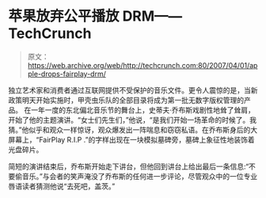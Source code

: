 # 苹果放弃公平播放 DRM——TechCrunch

> 原文：<https://web.archive.org/web/http://techcrunch.com:80/2007/04/01/apple-drops-fairplay-drm/>

独立艺术家和消费者通过互联网提供不受保护的音乐文件。更令人震惊的是，当新政策明天开始实施时，甲壳虫乐队的全部目录将成为第一批无数字版权管理的产品。
 在一年一度的东北偏北音乐节的舞台上，史蒂夫·乔布斯戏剧性地耸了耸肩，开始了他的主题演讲。“女士们先生们，”他说，“是我们开始一场革命的时候了。我猜。”他似乎和观众一样惊讶，观众爆发出一阵喘息和窃窃私语。在乔布斯身后的大屏幕上，“FairPlay R.I.P .”的字样出现在一块模拟墓碑旁，墓碑上象征性地装饰着光盘碎片。

简短的演讲结束后，乔布斯开始走下讲台，但他回到讲台上给出最后一条信息:“不要偷音乐。”与会者的笑声淹没了乔布斯的任何进一步评论，尽管观众中的一位专业唇语读者猜测他说“去死吧，盖茨。”